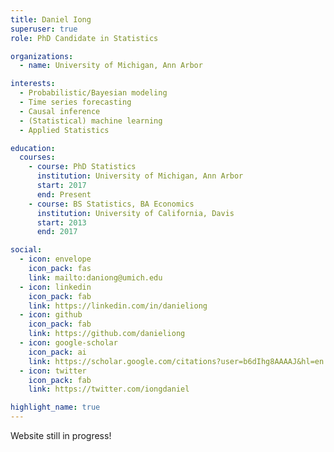 ```yaml
---
title: Daniel Iong
superuser: true
role: PhD Candidate in Statistics

organizations:
  - name: University of Michigan, Ann Arbor

interests:
  - Probabilistic/Bayesian modeling
  - Time series forecasting
  - Causal inference
  - (Statistical) machine learning
  - Applied Statistics

education:
  courses:
    - course: PhD Statistics
      institution: University of Michigan, Ann Arbor
      start: 2017
      end: Present
    - course: BS Statistics, BA Economics
      institution: University of California, Davis
      start: 2013
      end: 2017

social:
  - icon: envelope
    icon_pack: fas
    link: mailto:daniong@umich.edu
  - icon: linkedin
    icon_pack: fab
    link: https://linkedin.com/in/danieliong
  - icon: github
    icon_pack: fab
    link: https://github.com/danieliong
  - icon: google-scholar
    icon_pack: ai
    link: https://scholar.google.com/citations?user=b6dIhg8AAAAJ&hl=en
  - icon: twitter
    icon_pack: fab
    link: https://twitter.com/iongdaniel

highlight_name: true
---
```


<!-- **Fun fact**: My last name starts with an i! It's unfortunate that a capital i looks like a lowercase -->
<!-- l in most fonts. -->

Website still in progress!
